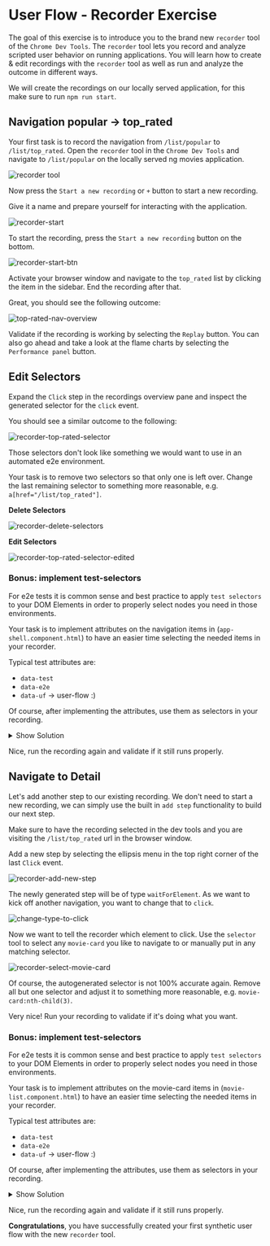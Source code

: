 # User Flow - Recorder Exercise

The goal of this exercise is to introduce you to the brand new `recorder` tool of the `Chrome Dev Tools`.
The `recorder` tool lets you record and analyze scripted user behavior on running applications.
You will learn how to create & edit recordings with the `recorder` tool as well as run and analyze
the outcome in different ways.

We will create the recordings on our locally served application, for this
make sure to run `npm run start`.

## Navigation popular -> top_rated

Your first task is to record the navigation from `/list/popular` to `/list/top_rated`.
Open the `recorder` tool in the `Chrome Dev Tools` and navigate to `/list/popular` on
the locally served ng movies application.

![recorder tool](user-flow/user-flow-recorder.png)

Now press the `Start a new recording` or `+` button to start a new recording.

Give it a name and prepare yourself for interacting with the application.

![recorder-start](user-flow/recorder-start.png)

To start the recording, press the `Start a new recording` button on the bottom.

![recorder-start-btn](user-flow/recorder-start-btn.png)

Activate your browser window and navigate to the `top_rated` list by clicking
the item in the sidebar. End the recording after that.

Great, you should see the following outcome:

![top-rated-nav-overview](user-flow/recorder-top-rated-nav-overview.png)

Validate if the recording is working by selecting the `Replay` button. You can also go
ahead and take a look at the flame charts by selecting the `Performance panel` button.

## Edit Selectors

Expand the `Click` step in the recordings overview pane and inspect the generated selector
for the `click` event.

You should see a similar outcome to the following:

![recorder-top-rated-selector](user-flow/recorder-top-rated-selector.png)

Those selectors don't look like something we would want to use in an automated e2e environment.

Your task is to remove two selectors so that only one is left over.
Change the last remaining selector to something more reasonable, e.g. `a[href="/list/top_rated"]`.

**Delete Selectors**

![recorder-delete-selectors](user-flow/recorder-delete-selectors.png)

**Edit Selectors**

![recorder-top-rated-selector-edited](user-flow/recorder-top-rated-selector-edited.png)

### Bonus: implement test-selectors

For e2e tests it is common sense and best practice to apply `test selectors` to your DOM Elements
in order to properly select nodes you need in those environments.

Your task is to implement attributes on the navigation items in (`app-shell.component.html`)
to have an easier time selecting the needed items in your recorder.

Typical test attributes are:
* `data-test`
* `data-e2e`
* `data-uf` -> user-flow :)

Of course, after implementing the attributes, use them as selectors in your recording.

<details>
  <summary>Show Solution</summary>

```html
<!--app-shell.component.html-->

<a
  class="navigation--link"
  data-test="top_rated"
  [routerLink]="['/list', 'top_rated']"
  routerLinkActive="active"
>
  <div class="navigation--menu-item">
    <svg-icon class="navigation--menu-item-icon" name="top_rated"></svg-icon>
    Top Rated
  </div>
</a>

```

</details>

Nice, run the recording again and validate if it still runs properly.

## Navigate to Detail

Let's add another step to our existing recording. We don't need to start a new recording,
we can simply use the built in `add step` functionality to build our next step.

Make sure to have the recording selected in the dev tools and you are visiting the
`/list/top_rated` url in the browser window.

Add a new step by selecting the ellipsis menu in the top right corner of the last `Click` event.

![recorder-add-new-step](user-flow/recorder-add-new-step.png)

The newly generated step will be of type `waitForElement`. As we want to
kick off another navigation, you want to change that to `click`.

![change-type-to-click](user-flow/recorder-change-type-to-click.png)

Now we want to tell the recorder which element to click.
Use the `selector` tool to select any `movie-card` you like to navigate to or manually
put in any matching selector.

![recorder-select-movie-card](user-flow/recorder-select-movie-card.png)

Of course, the autogenerated selector is not 100% accurate again. Remove all but one selector
and adjust it to something more reasonable, e.g. `movie-card:nth-child(3)`.

Very nice! Run your recording to validate if it's doing what you want.

### Bonus: implement test-selectors

For e2e tests it is common sense and best practice to apply `test selectors` to your DOM Elements
in order to properly select nodes you need in those environments.

Your task is to implement attributes on the movie-card items in (`movie-list.component.html`)
to have an easier time selecting the needed items in your recorder.

Typical test attributes are:
* `data-test`
* `data-e2e`
* `data-uf` -> user-flow :)

Of course, after implementing the attributes, use them as selectors in your recording.

<details>
  <summary>Show Solution</summary>

```html
<!--movie-list.component.html-->

<div class="movie-list" #movieList>
  <movie-card
    (selected)="navToDetail($event)"
    [movie]="movie"
    [attr.data-test]="movie.id"
    *ngFor="let movie of movies">

  </movie-card>
</div>


```

</details>

Nice, run the recording again and validate if it still runs properly.

**Congratulations**, you have successfully created your first synthetic user flow with the
new `recorder` tool.

